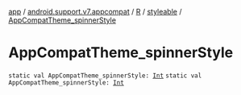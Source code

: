[app](../../../index.md) / [android.support.v7.appcompat](../../index.md) / [R](../index.md) / [styleable](index.md) / [AppCompatTheme_spinnerStyle](.)

# AppCompatTheme_spinnerStyle

`static val AppCompatTheme_spinnerStyle: `[`Int`](https://kotlinlang.org/api/latest/jvm/stdlib/kotlin/-int/index.html)
`static val AppCompatTheme_spinnerStyle: `[`Int`](https://kotlinlang.org/api/latest/jvm/stdlib/kotlin/-int/index.html)